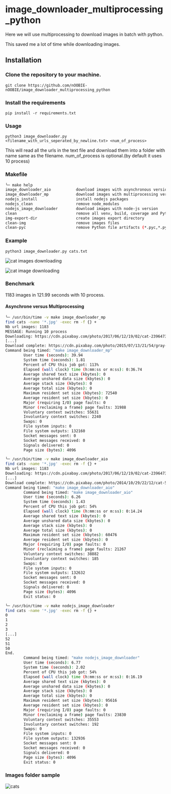# image_downloader_multiprocessing_python


Here we will use multiprocessing to download images in batch with python.

This saved me a lot of time while downloading images.


## Installation

### Clone the repository to your machine.

```
git clone https://github.com/nOOBIE-nOOBIE/image_downloader_multiprocessing_python
```
### Install the requirements

```
pip install -r requirements.txt
```


### Usage

```
python3 image_downloader.py <filename_with_urls_seperated_by_newline.txt> <num_of_process>
```

This will read all the urls in the text file and download them into a folder with name same as the filename.
num_of_process is optional.(by default it uses 10 process)

### Makefile

```bash
╰─ make help
image_downloader_aio           download images with asynchronous version
image_downloader_mp            download images with multiprocessing version
nodejs_install                 install nodejs packages
nodejs_clean                   remove node_modules
nodejs_image_downloader        download images with node-js version
clean                          remove all venv, build, coverage and Python artifacts
img-export-dir                 create images export directory
clean-img                      remove images files
clean-pyc                      remove Python file artifacts (*.pyc,*.pyo,*~,__pycache__)
```

### Example

```
python3 image_downloader.py cats.txt
```

![cat images downloading](https://snipboard.io/VOXItq.jpg)

![cat image downloading](https://snipboard.io/6UgtE2.jpg)



### Benchmark

1183 images in 121.99 seconds with 10 process.


#### Asynchrone versus Multiprocessing

```bash
╰─ /usr/bin/time -v make image_downloader_mp
find cats -name '*.jpg' -exec rm -f {} +
Nb url images: 1183
MESSAGE: Running 10 process
Downloading: https://cdn.pixabay.com/photo/2017/06/12/19/02/cat-2396473__480.jpg
[...]
Download complete: https://cdn.pixabay.com/photo/2015/07/13/21/54/gray-cat-843916__480.jpg
Command being timed: "make image_downloader_mp"
        User time (seconds): 39.94
        System time (seconds): 1.81
        Percent of CPU this job got: 113%
        Elapsed (wall clock) time (h:mm:ss or m:ss): 0:36.74
        Average shared text size (kbytes): 0
        Average unshared data size (kbytes): 0
        Average stack size (kbytes): 0
        Average total size (kbytes): 0
        Maximum resident set size (kbytes): 72540
        Average resident set size (kbytes): 0
        Major (requiring I/O) page faults: 0
        Minor (reclaiming a frame) page faults: 31988
        Voluntary context switches: 55631
        Involuntary context switches: 2240
        Swaps: 0
        File system inputs: 0
        File system outputs: 132160
        Socket messages sent: 0
        Socket messages received: 0
        Signals delivered: 0
        Page size (bytes): 4096
```

```bash
╰─ /usr/bin/time -v make image_downloader_aio
find cats -name '*.jpg' -exec rm -f {} +
Nb url images: 1183
Downloading: https://cdn.pixabay.com/photo/2017/06/12/19/02/cat-2396473__480.jpg
[...]
Download complete: https://cdn.pixabay.com/photo/2014/10/29/22/12/cat-508665__480.jpg
Command being timed: "make image_downloader_aio"
        Command being timed: "make image_downloader_aio"
        User time (seconds): 6.26
        System time (seconds): 1.43
        Percent of CPU this job got: 54%
        Elapsed (wall clock) time (h:mm:ss or m:ss): 0:14.24
        Average shared text size (kbytes): 0
        Average unshared data size (kbytes): 0
        Average stack size (kbytes): 0
        Average total size (kbytes): 0
        Maximum resident set size (kbytes): 60476
        Average resident set size (kbytes): 0
        Major (requiring I/O) page faults: 0
        Minor (reclaiming a frame) page faults: 21267
        Voluntary context switches: 38882
        Involuntary context switches: 185
        Swaps: 0
        File system inputs: 0
        File system outputs: 132632
        Socket messages sent: 0
        Socket messages received: 0
        Signals delivered: 0
        Page size (bytes): 4096
        Exit status: 0
```

```bash
╰─ /usr/bin/time -v make nodejs_image_downloader
find cats -name '*.jpg' -exec rm -f {} +
0
1
2
3
[...]
52
51
50
End.
        Command being timed: "make nodejs_image_downloader"
        User time (seconds): 6.77
        System time (seconds): 2.02
        Percent of CPU this job got: 54%
        Elapsed (wall clock) time (h:mm:ss or m:ss): 0:16.19
        Average shared text size (kbytes): 0
        Average unshared data size (kbytes): 0
        Average stack size (kbytes): 0
        Average total size (kbytes): 0
        Maximum resident set size (kbytes): 95616
        Average resident set size (kbytes): 0
        Major (requiring I/O) page faults: 0
        Minor (reclaiming a frame) page faults: 23830
        Voluntary context switches: 35553
        Involuntary context switches: 192
        Swaps: 0
        File system inputs: 0
        File system outputs: 132936
        Socket messages sent: 0
        Socket messages received: 0
        Signals delivered: 0
        Page size (bytes): 4096
        Exit status: 0
```

### Images folder sample

![cats](https://snipboard.io/VzlD78.jpg)
